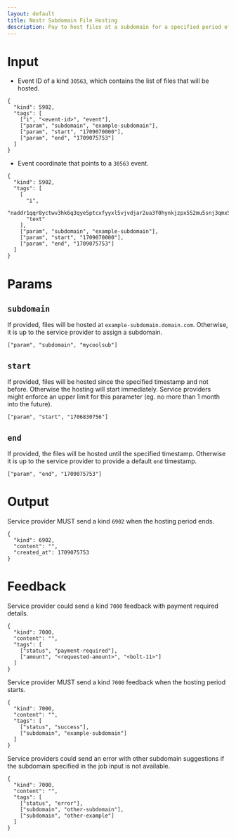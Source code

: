 ```yaml
---
layout: default
title: Nostr Subdomain File Hosting
description: Pay to host files at a subdomain for a specified period of time.
---
```


# Input

- Event ID of a kind `30563`, which contains the list of files that will be hosted.

```jsonc
{
  "kind": 5902,
  "tags": [
    ["i", "<event-id>", "event"],
    ["param", "subdomain", "example-subdomain"],
    ["param", "start", "1709070000"],
    ["param", "end", "1709075753"]
  ]
}
```

- Event coordinate that points to a `30563` event.

```jsonc
{
  "kind": 5902,
  "tags": [
    [
      "i",
      "naddr1qqr8yctwv3hk6q3qye5ptcxfyyxl5vjvdjar2ua3f0hynkjzpx552mu5snj3qmx5pzjsxpqqqpmkxhxrap0",
      "text"
    ],
    ["param", "subdomain", "example-subdomain"],
    ["param", "start", "1709070000"],
    ["param", "end", "1709075753"]
  ]
}
```

# Params

## `subdomain`

If provided, files will be hosted at `example-subdomain.domain.com`. Otherwise, it is up to the service provider to assign a subdomain.

```jsonc
["param", "subdomain", "mycoolsub"]
```

## `start`

If provided, files will be hosted since the specified timestamp and not before. Otherwise the hosting will start immediately. Service providers might enforce an upper limit for this parameter (eg. no more than 1 month into the future).

```jsonc
["param", "start", "1706830756"]
```

## `end`

If provided, the files will be hosted until the specified timestamp. Otherwise it is up to the service provider to provide a default `end` timestamp.

```jsonc
["param", "end", "1709075753"]
```

# Output

Service provider MUST send a kind `6902` when the hosting period ends.

```jsonc
{
  "kind": 6902,
  "content": "",
  "created_at": 1709075753
}
```

# Feedback

Service provider could send a kind `7000` feedback with payment required details.

```jsonc
{
  "kind": 7000,
  "content": "",
  "tags": [
    ["status", "payment-required"],
    ["amount", "<requested-amount>", "<bolt-11>"]
  ]
}
```

Service provider MUST send a kind `7000` feedback when the hosting period starts.

```jsonc
{
  "kind": 7000,
  "content": "",
  "tags": [
    ["status", "success"],
    ["subdomain", "example-subdomain"]
  ]
}
```

Service providers could send an error with other subdomain suggestions if the subdomain specified in the job input is not available.

```jsonc
{
  "kind": 7000,
  "content": "",
  "tags": [
    ["status", "error"],
    ["subdomain", "other-subdomain"],
    ["subdomain", "other-example"]
  ]
}
```

